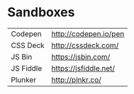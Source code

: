 # Sandboxes

|  |  |
| :--- | :--- |
| Codepen | http://codepen.io/pen |
| CSS Deck | http://cssdeck.com/ |
| JS Bin | https://jsbin.com/ |
| JS Fiddle | https://jsfiddle.net/ |
| Plunker | http://plnkr.co/ |

